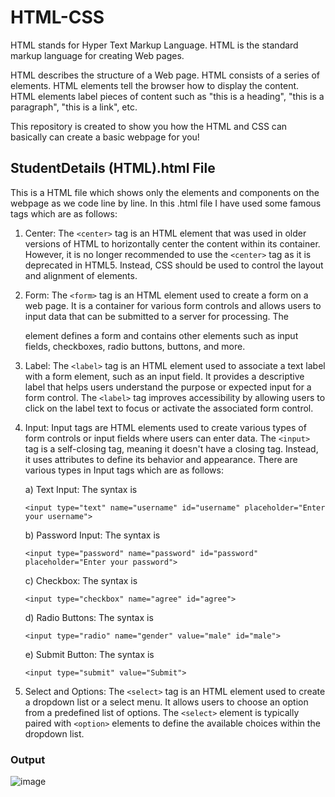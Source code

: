 # HTML-CSS
HTML stands for Hyper Text Markup Language. HTML is the standard markup language for creating Web pages.

HTML describes the structure of a Web page.
HTML consists of a series of elements.
HTML elements tell the browser how to display the content.
HTML elements label pieces of content such as "this is a heading", "this is a paragraph", "this is a link", etc.

This repository is created to show you how the HTML and CSS can basically can create a basic webpage for you!


## StudentDetails (HTML).html File
This is a HTML file which shows only the elements and components on the webpage as we code line by line.
In this .html file I have used some famous tags which are as follows:

1.	Center: The `<center>` tag is an HTML element that was used in older versions of HTML to horizontally center the content within its container. However, it is no longer recommended to use the `<center>` tag as it is deprecated in HTML5. Instead, CSS should be used to control the layout and alignment of elements.
2.	Form: The `<form>` tag is an HTML element used to create a form on a web page. It is a container for various form controls and allows users to input data that can be submitted to a server for processing. The <form> element defines a form and contains other elements such as input fields, checkboxes, radio buttons, buttons, and more.
3.	Label: The `<label>` tag is an HTML element used to associate a text label with a form element, such as an input field. It provides a descriptive label that helps users understand the purpose or expected input for a form control. The `<label>` tag improves accessibility by allowing users to click on the label text to focus or activate the associated form control.
4.  Input: Input tags are HTML elements used to create various types of form controls or input fields where users can enter data. The `<input>` tag is a self-closing tag, meaning it doesn't have a closing tag. Instead, it uses attributes to define its behavior and appearance. There are various types in Input tags which are as follows:
  
    a)  Text Input: The syntax is
    
      `<input type="text" name="username" id="username" placeholder="Enter your username">`
  
    b)  Password Input: The syntax is
    
      `<input type="password" name="password" id="password" placeholder="Enter your password">`
  
    c)  Checkbox: The syntax is
    
      `<input type="checkbox" name="agree" id="agree">`
  
    d)  Radio Buttons: The syntax is
    
      `<input type="radio" name="gender" value="male" id="male">`
    
    e)  Submit Button: The syntax is
    
      `<input type="submit" value="Submit">`  
  
5.  Select and Options: The `<select>` tag is an HTML element used to create a dropdown list or a select menu. It allows users to choose an option from a predefined list of options. The `<select>` element is typically paired with `<option>` elements to define the available choices within the dropdown list.

### Output
  
![image](https://github.com/Shubham-Diwadkar/HTML-CSS/assets/125255910/60cc9fa7-2892-47d5-b00d-a28de2302326)
